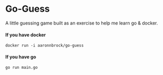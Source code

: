 # Go-Guess
A little guessing game built as an exercise  to help me learn go & docker.

#### If you have docker

```
docker run -i aaronnbrock/go-guess
```

#### If you have go

```
go run main.go
```

